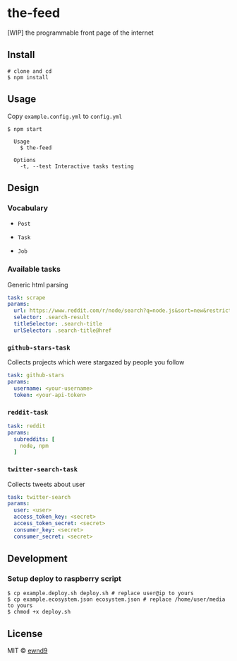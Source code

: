 # the-feed

[WIP] the programmable front page of the internet

## Install

```
# clone and cd
$ npm install
```

## Usage

Copy `example.config.yml` to `config.yml`

```
$ npm start

  Usage
  	$ the-feed

  Options
  	-t, --test Interactive tasks testing
```

## Design

### Vocabulary

- `Post`

- `Task`

- `Job`

### Available tasks

Generic html parsing

```yaml
task: scrape
params:
  url: https://www.reddit.com/r/node/search?q=node.js&sort=new&restrict_sr=on
  selector: .search-result
  titleSelector: .search-title
  urlSelector: .search-title@href
```

### `github-stars-task`

Collects projects which were stargazed by people you follow

```yaml
task: github-stars
params:
  username: <your-username>
  token: <your-api-token>
```

### `reddit-task`

```yaml
task: reddit
params:
  subreddits: [
    node, npm
  ]
```

### `twitter-search-task`

Collects tweets about user

```yaml
task: twitter-search
params:
  user: <user>
  access_token_key: <secret>
  access_token_secret: <secret>
  consumer_key: <secret>
  consumer_secret: <secret>
```

## Development

### Setup deploy to raspberry script

```
$ cp example.deploy.sh deploy.sh # replace user@ip to yours
$ cp example.ecosystem.json ecosystem.json # replace /home/user/media to yours
$ chmod +x deploy.sh
```

## License

MIT © [ewnd9](http://ewnd9.com)
